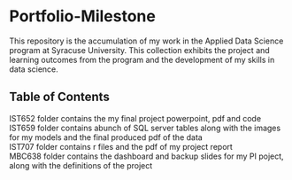 # Portfolio-Milestone
This repository is the accumulation of my work in the Applied Data Science program at Syracuse University. This collection exhibits the project and learning outcomes from the program and the development of my skills in data science.

## Table of Contents
IST652 folder contains the my final project powerpoint, pdf and code<br />
IST659 folder contains abunch of SQL server tables along with the images for my models and the final produced pdf of the data<br />
IST707 folder contains r files and the pdf of my project report<br />
MBC638 folder contains the dashboard and backup slides for my PI poject, along with the definitions of the project<br />

